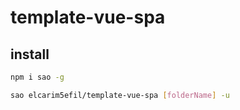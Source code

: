 # template-vue-spa

## install

```bash
npm i sao -g

sao elcarim5efil/template-vue-spa [folderName] -u
```

